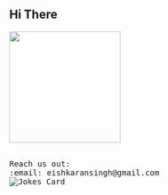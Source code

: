  </div>
<div>
<h2> Hi There </h2>
<img src="https://c.tenor.com/mw0Zuc8nL50AAAAC/garfield-waving.gif" height=200 >
</div>
 <div>
 <p>
  <samp>
  <br>
    Reach us out:<br>
       :email: eishkaransingh@gmail.com <br>
<img src="https://readme-jokes.vercel.app/api?theme=solidBlue" alt="Jokes Card" > <br>
</samp>
</p>
</div>
